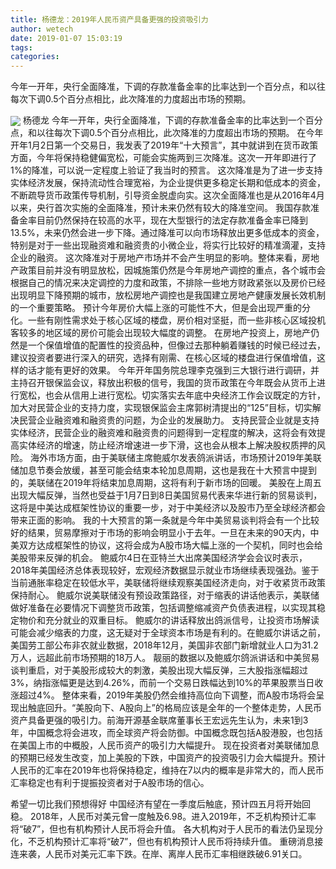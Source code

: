 ```yaml
---
title: 杨德龙：2019年人民币资产具备更强的投资吸引力
author: wetech
date: 2019-01-07 15:03:19
tags: 
categories: 
---
```

今年一开年，央行全面降准，下调的存款准备金率的比率达到一个百分点，和以往每次下调0.5个百分点相比，此次降准的力度超出市场的预期。
<!-- more -->
<img align="center" border="0" src="https://imgcdn.yicai.com/uppics/images/2019/01/549183347503d5fc3ddb30654dc03dce.jpg" />
杨德龙
今年一开年，央行全面降准，下调的存款准备金率的比率达到一个百分点，和以往每次下调0.5个百分点相比，此次降准的力度超出市场的预期。
在今年开年1月2日第一个交易日，我发表了2019年“十大预言”，其中就讲到在货币政策方面，今年将保持稳健偏宽松，可能会实施两到三次降准。这次一开年即进行了1%的降准，可以说一定程度上验证了我当时的预言。
这次降准是为了进一步支持实体经济发展，保持流动性合理宽裕，为企业提供更多稳定长期和低成本的资金，不断疏导货币政策传导机制，引导资金脱虚向实。这次全面降准也是从2016年4月以来，央行首次实施的全面降准，预计未来仍然有较大的降准空间。
我国存款准备金率目前仍然保持在较高的水平，现在大型银行的法定存款准备金率已降到13.5%，未来仍然会进一步下降。通过降准可以向市场释放出更多低成本的资金，特别是对于一些出现融资难和融资贵的小微企业，将实行比较好的精准滴灌，支持企业的融资。
这次降准对于房地产市场并不会产生明显的影响。整体来看，房地产政策目前并没有明显放松，因城施策仍然是今年房地产调控的重点，各个城市会根据自己的情况来决定调控的力度和政策，不排除一些地方财政紧张以及房价已经出现明显下降预期的城市，放松房地产调控也是我国建立房地产健康发展长效机制的一个重要策略。
预计今年房价大幅上涨的可能性不大，但是会出现严重的分化。一些有刚性需求处于核心区域的楼盘，房价相对坚挺，而一些非核心区域投机客较多的地区域的房价可能会出现较大幅度的调整。
在房地产投资上，房地产仍然是一个保值增值的配置性的投资品种，但像过去那种躺着赚钱的时候已经过去，建议投资者要进行深入的研究，选择有刚需、在核心区域的楼盘进行保值增值，这样的话才能有更好的效果。
今年开年国务院总理李克强到三大银行进行调研，并主持召开银保监会议，释放出积极的信号，我国的货币政策在今年既会从货币上进行宽松，也会从信用上进行宽松。切实落实去年底中央经济工作会议既定的方针，加大对民营企业的支持力度，实现银保监会主席郭树清提出的“125”目标，切实解决民营企业融资难和融资贵的问题，为企业的发展助力。
支持民营企业就是支持实体经济，民营企业的融资难和融资贵的问题得到一定程度的解决，这将会有效提高实体经济的增速，防止经济增速进一步下滑，这也会从根本上解决股权质押的风险。
海外市场方面，由于美联储主席鲍威尔发表鸽派讲话，市场预计2019年美联储加息节奏会放缓，甚至可能会结束本轮加息周期，这也是我在十大预言中提到的，美联储在2019年将结束加息周期，这将有利于新市场的回暖。
美股在上周五出现大幅反弹，当然也受益于1月7日到8日美国贸易代表来华进行新的贸易谈判，这将是中美达成框架性协议的重要一步，对于中美经济以及股市乃至全球经济都会带来正面的影响。
我的十大预言的第一条就是今年中美贸易谈判将会有一个比较好的结果，贸易摩擦对于市场的影响会明显小于去年。一旦在未来的90天内，中美双方达成框架性的协议，这将会成为A股市场大幅上涨的一个契机，同时也会给美股带来反弹的机会。
鲍威尔4日在亚特兰大出席美国经济学会会议时表示，2018年美国经济总体表现较好，宏观经济数据显示就业市场继续表现强劲。鉴于当前通胀率稳定在较低水平，美联储将继续观察美国经济走向，对于收紧货币政策保持耐心。
鲍威尔说美联储没有预设政策路径，对于缩表的讲话他表示，美联储做好准备在必要情况下调整货币政策，包括调整缩减资产负债表进程，以实现其稳定物价和充分就业的双重目标。
鲍威尔的讲话释放出鸽派信号，让投资市场解读可能会减少缩表的力度，这无疑对于全球资本市场是有利的。在鲍威尔讲话之前，美国劳工部公布非农就业数据，2018年12月，美国非农部门新增就业人口为31.2万人，远超此前市场预期的18万人。
靓丽的数据以及鲍威尔鸽派讲话和中美贸易谈判重启，对于美股形成较大的刺激，美股出现大幅反弹，三大股指涨幅超过3%，纳指涨幅更是达到4.26%，而前一个交易日跌幅达到10%的苹果股票当日收涨超过4%。
整体来看，2019年美股仍然会维持高位向下调整，而A股市场将会呈现出触底回升。“美股向下、A股向上”的格局应该是全年的一个整体走势，人民币资产具备更强的吸引力。前海开源基金联席董事长王宏远先生认为，未来1到3年，中国概念将会进攻，而全球资产将会防御。中国概念既包括A股港股，也包括在美国上市的中概股，人民币资产的吸引力大幅提升。
现在投资者对美联储加息的预期已经发生改变，加上美股的下跌，中国资产的投资吸引力会大幅提升。预计人民币的汇率在2019年也将保持稳定，维持在7以内的概率是非常大的，而人民币汇率稳定也有利于提振投资者对于A股市场的信心。
 
 
希望一切比我们预想得好
中国经济有望在一季度后触底，预计四五月将开始回稳。
2018年，人民币对美元曾一度触及6.98。进入2019年，不乏机构预计汇率将“破7”，但也有机构预计人民币将会升值。
各大机构对于人民币的看法仍呈现分化，不乏机构预计汇率将“破7”，但也有机构预计人民币将持续升值。
重磅消息接连来袭，人民币对美元汇率下跌。在岸、离岸人民币汇率相继跌破6.91关口。
